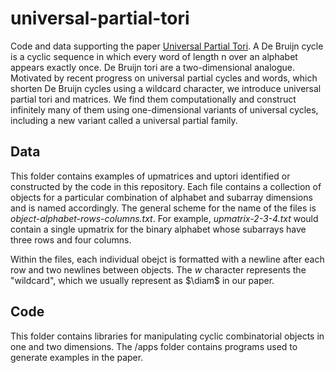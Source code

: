 # universal-partial-tori

Code and data supporting the paper [Universal Partial Tori](https://arxiv.org/abs/2409.12417). A De Bruijn cycle is a cyclic sequence in which every word of length n over an alphabet appears exactly once. De Bruijn tori are a two-dimensional analogue. Motivated by recent progress on universal partial cycles and words, which shorten De Bruijn cycles using a wildcard character, we introduce universal partial tori and matrices. We find them computationally and construct infinitely many of them using one-dimensional variants of universal cycles, including a new variant called a universal partial family.

## Data

This folder contains examples of upmatrices and uptori identified or constructed by the code in this repository. Each file contains a collection of objects for a particular combination of alphabet and subarray dimensions and is named accordingly. The general scheme for the name of the files is _object-alphabet-rows-columns.txt_. For example, _upmatrix-2-3-4.txt_ would contain a single upmatrix for the binary alphabet whose subarrays have three rows and four columns.

Within the files, each individual obejct is formatted with a newline after each row and two newlines between objects. The _w_ character represents the "wildcard", which we usually represent as $\diam$ in our paper.

## Code

This folder contains libraries for manipulating cyclic combinatorial objects in one and two dimensions. The /apps folder contains programs used to generate examples in the paper.
